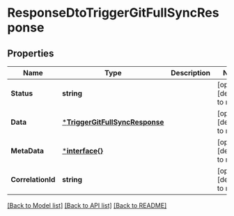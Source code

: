 # ResponseDtoTriggerGitFullSyncResponse

## Properties
Name | Type | Description | Notes
------------ | ------------- | ------------- | -------------
**Status** | **string** |  | [optional] [default to null]
**Data** | [***TriggerGitFullSyncResponse**](TriggerGitFullSyncResponse.md) |  | [optional] [default to null]
**MetaData** | [***interface{}**](interface{}.md) |  | [optional] [default to null]
**CorrelationId** | **string** |  | [optional] [default to null]

[[Back to Model list]](../README.md#documentation-for-models) [[Back to API list]](../README.md#documentation-for-api-endpoints) [[Back to README]](../README.md)

